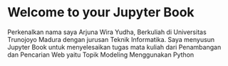 # Welcome to your Jupyter Book

Perkenalkan nama saya Arjuna Wira Yudha, Berkuliah di Universitas Trunojoyo Madura dengan jurusan Teknik Informatika. Saya menyusun Jupyter Book untuk menyelesaikan tugas mata kuliah dari Penambangan dan Pencarian Web yaitu Topik Modeling Menggunakan Python

